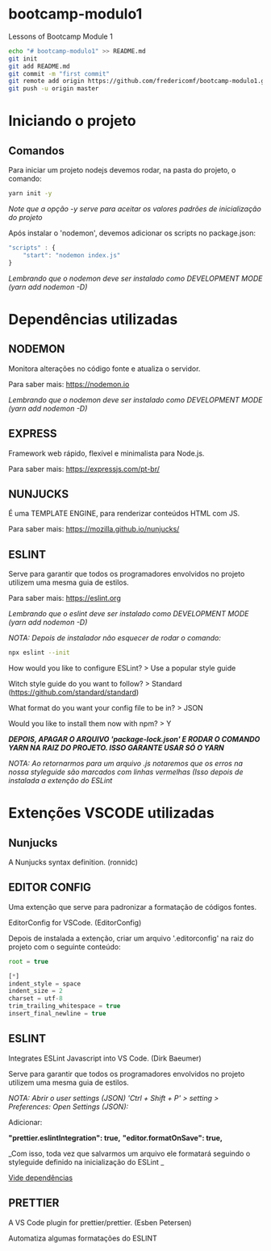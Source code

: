 # bootcamp-modulo1

Lessons of Bootcamp Module 1

```bash
echo "# bootcamp-modulo1" >> README.md
git init
git add README.md
git commit -m "first commit"
git remote add origin https://github.com/fredericomf/bootcamp-modulo1.git
git push -u origin master
```

# Iniciando o projeto

## Comandos

Para iniciar um projeto nodejs devemos rodar, na pasta do projeto, o comando:

```bash
yarn init -y
```

_Note que a opção -y serve para aceitar os valores padrões de inicialização do projeto_

Após instalar o 'nodemon', devemos adicionar os scripts no package.json:

```javascript
"scripts" : {
    "start": "nodemon index.js"
}
```

_Lembrando que o nodemon deve ser instalado como DEVELOPMENT MODE (yarn add nodemon -D)_

# Dependências utilizadas

## NODEMON

Monitora alterações no código fonte e atualiza o servidor.

Para saber mais: https://nodemon.io

_Lembrando que o nodemon deve ser instalado como DEVELOPMENT MODE (yarn add nodemon -D)_

## EXPRESS

Framework web rápido, flexível e minimalista para Node.js.

Para saber mais: https://expressjs.com/pt-br/

## NUNJUCKS

É uma TEMPLATE ENGINE, para renderizar conteúdos HTML com JS.

Para saber mais: https://mozilla.github.io/nunjucks/

## ESLINT

Serve para garantir que todos os programadores envolvidos no projeto utilizem uma mesma guia de estilos.

Para saber mais: https://eslint.org

_Lembrando que o eslint deve ser instalado como DEVELOPMENT MODE (yarn add nodemon -D)_

_NOTA: Depois de instalador não esquecer de rodar o comando:_

```bash
npx eslint --init
```

How would you like to configure ESLint?
\> Use a popular style guide

Witch style guide do you want to follow?
\> Standard (https://github.com/standard/standard)

What format do you want your config file to be in?
\> JSON

Would you like to install them now with npm?
\> Y

**_DEPOIS, APAGAR O ARQUIVO 'package-lock.json' E RODAR O COMANDO YARN NA RAIZ DO PROJETO. ISSO GARANTE USAR SÓ O YARN_**

_NOTA: Ao retornarmos para um arquivo .js notaremos que os erros na nossa styleguide são marcados com linhas vermelhas (Isso depois de instalada a extenção do ESLint_

# Extenções VSCODE utilizadas

## Nunjucks

A Nunjucks syntax definition. (ronnidc)

## EDITOR CONFIG

Uma extenção que serve para padronizar a formatação de códigos fontes.

EditorConfig for VSCode. (EditorConfig)

Depois de instalada a extenção, criar um arquivo '.editorconfig' na raiz do projeto com o seguinte conteúdo:

```javascript
root = true

[*]
indent_style = space
indent_size = 2
charset = utf-8
trim_trailing_whitespace = true
insert_final_newline = true
```

## ESLINT

Integrates ESLint Javascript into VS Code. (Dirk Baeumer)

Serve para garantir que todos os programadores envolvidos no projeto utilizem uma mesma guia de estilos.

_NOTA: Abrir o user settings (JSON) 'Ctrl + Shift + P' > setting > Preferences: Open Settings (JSON):_

Adicionar:

**"prettier.eslintIntegration": true,**
**"editor.formatOnSave": true,**

_Com isso, toda vez que salvarmos um arquivo ele formatará seguindo o styleguide definido na inicialização do ESLint _

[Vide dependências](#Dependências-utilizadas)

## PRETTIER

A VS Code plugin for prettier/prettier. (Esben Petersen)

Automatiza algumas formatações do ESLINT
